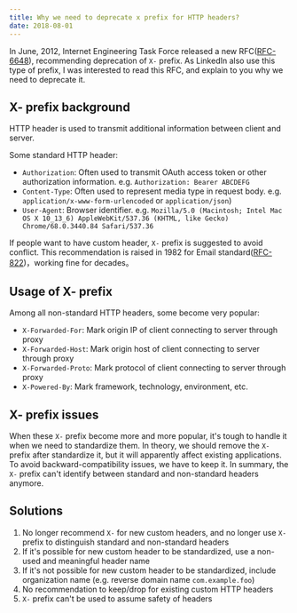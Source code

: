 ```yaml
---
title: Why we need to deprecate x prefix for HTTP headers?
date: 2018-08-01
---
```


In June, 2012, Internet Engineering Task Force released a new RFC([RFC-6648](https://tools.ietf.org/html/rfc6648)), recommending deprecation of `X-` prefix. As LinkedIn also use this type of prefix, I was interested to read this RFC, and explain to you why we need to deprecate it.

## X- prefix background

HTTP header is used to transmit additional information between client and server.

Some standard HTTP header:

- `Authorization`: Often used to transmit OAuth access token or other authorization information. e.g. `Authorization: Bearer ABCDEFG`
- `Content-Type`: Often used to represent media type in request body. e.g. `application/x-www-form-urlencoded` or `application/json`)
- `User-Agent`: Browser identifier. e.g. `Mozilla/5.0 (Macintosh; Intel Mac OS X 10_13_6) AppleWebKit/537.36 (KHTML, like Gecko) Chrome/68.0.3440.84 Safari/537.36`

If people want to have custom header, `X-` prefix is suggested to avoid conflict. This recommendation is raised in 1982 for Email standard([RFC-822](https://tools.ietf.org/html/rfc822))，working fine for decades。

## Usage of X- prefix

Among all non-standard HTTP headers, some become very popular:

- `X-Forwarded-For`: Mark origin IP of client connecting to server through proxy
- `X-Forwarded-Host`: Mark origin host of client connecting to server through proxy
- `X-Forwarded-Proto`: Mark protocol of client connecting to server through proxy
- `X-Powered-By`: Mark framework, technology, environment, etc.

## X- prefix issues

When these `X-` prefix become more and more popular, it's tough to handle it when we need to standardize them. In theory, we should remove the `X-` prefix after standardize it, but it will apparently affect existing applications. To avoid backward-compatibility issues, we have to keep it. In summary, the `X-` prefix can't identify between standard and non-standard headers anymore.

## Solutions

1. No longer recommend `X-` for new custom headers, and no longer use `X-` prefix to distinguish standard and non-standard headers
2. If it's possible for new custom header to be standardized, use a non-used and meaningful header name
3. If it's not possible for new custom header to be standardized, include organization name (e.g. reverse domain name `com.example.foo`)
4. No recommendation to keep/drop for existing custom HTTP headers
5. `X-` prefix can't be used to assume safety of headers